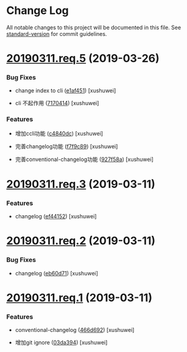 # Change Log

All notable changes to this project will be documented in this file. See [standard-version](https://github.com/conventional-changelog/standard-version) for commit guidelines.

# [20190311.req.5](https://github.com/xushuwei202/conventional-changelog/compare/20190311.req.3...20190311.req.5) (2019-03-26)


### Bug Fixes

* change index to cli ([e1af451](https://github.com/xushuwei202/conventional-changelog/commit/e1af451))  [xushuwei]

* cli 不起作用 ([7170414](https://github.com/xushuwei202/conventional-changelog/commit/7170414))  [xushuwei]



### Features

* 增加ccli功能 ([c4840dc](https://github.com/xushuwei202/conventional-changelog/commit/c4840dc))  [xushuwei]

* 完善changelog功能 ([f7f9c89](https://github.com/xushuwei202/conventional-changelog/commit/f7f9c89))  [xushuwei]

* 完善conventional-changelog功能 ([927f58a](https://github.com/xushuwei202/conventional-changelog/commit/927f58a))  [xushuwei]




# [20190311.req.3](https://github.com/xushuwei202/conventional-changelog/compare/20190311.req.2...20190311.req.3) (2019-03-11)


### Features

* changelog ([ef44152](https://github.com/xushuwei202/conventional-changelog/commit/ef44152))  [xushuwei]




# [20190311.req.2](https://github.com/xushuwei202/conventional-changelog/compare/20190311.req.1...20190311.req.2) (2019-03-11)


### Bug Fixes

* changelog ([eb60d71](https://github.com/xushuwei202/conventional-changelog/commit/eb60d71))  [xushuwei]




# [20190311.req.1](https://github.com/xushuwei202/conventional-changelog/compare/466d692...20190311.req.1) (2019-03-11)


### Features

* conventional-changelog ([466d692](https://github.com/xushuwei202/conventional-changelog/commit/466d692))  [xushuwei]

* 增加git ignore ([03da394](https://github.com/xushuwei202/conventional-changelog/commit/03da394))  [xushuwei]

